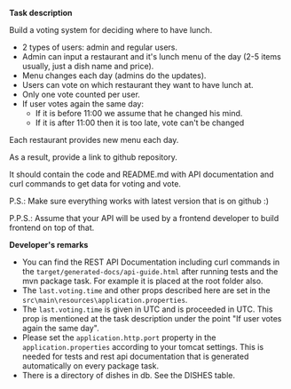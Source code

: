 **Task description**

Build a voting system for deciding where to have lunch.

* 2 types of users: admin and regular users.
* Admin can input a restaurant and it's lunch menu of the day (2-5 items usually, just a dish name and price).
* Menu changes each day (admins do the updates).
* Users can vote on which restaurant they want to have lunch at.
* Only one vote counted per user.
* If user votes again the same day:
  * If it is before 11:00 we assume that he changed his mind.
  * If it is after 11:00 then it is too late, vote can't be changed

Each restaurant provides new menu each day.

As a result, provide a link to github repository.

It should contain the code and README.md with API documentation and curl commands to get data for voting and vote.

P.S.: Make sure everything works with latest version that is on github :)

P.P.S.: Assume that your API will be used by a frontend developer to build frontend on top of that.


**Developer's remarks**
* You can find the REST API Documentation including curl commands in the `target/generated-docs/api-guide.html` after running tests and the 
mvn package task. For example it is placed at the root folder also. 
* The `last.voting.time` and other props described here are set in the `src\main\resources\application.properties`.
* The `last.voting.time` is given in UTC and is proceeded in UTC. This prop is mentioned at the task description under the point "If user votes again the same day".
* Please set the `application.http.port` property in the `application.properties` according to your tomcat settings. This is needed for 
tests and rest api documentation that is generated automatically on every package task. 
* There is a directory of dishes in db. See the DISHES table.

